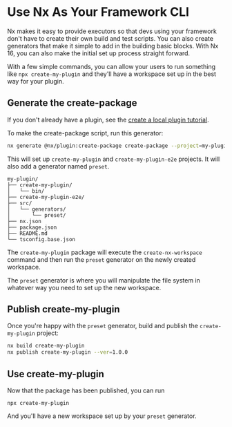 # Use Nx As Your Framework CLI

Nx makes it easy to provide executors so that devs using your framework don't have to create their own build and test scripts. You can also create generators that make it simple to add in the building basic blocks. With Nx 16, you can also make the initial set up process straight forward.

With a few simple commands, you can allow your users to run something like `npx create-my-plugin` and they'll have a workspace set up in the best way for your plugin.

## Generate the create-package

If you don't already have a plugin, see the [create a local plugin tutorial](/plugins/tutorials/create-plugin).

To make the create-package script, run this generator:

```bash
nx generate @nx/plugin:create-package create-package --project=my-plugin
```

This will set up `create-my-plugin` and `create-my-plugin-e2e` projects. It will also add a generator named `preset`.

```treeview
my-plugin/
├── create-my-plugin/
│   └── bin/
├── create-my-plugin-e2e/
├── src/
│   └── generators/
│       └── preset/
├── nx.json
├── package.json
├── README.md
└── tsconfig.base.json
```

The `create-my-plugin` package will execute the `create-nx-workspace` command and then run the `preset` generator on the newly created workspace.

The `preset` generator is where you will manipulate the file system in whatever way you need to set up the new workspace.

## Publish create-my-plugin

Once you're happy with the `preset` generator, build and publish the `create-my-plugin` project:

```bash
nx build create-my-plugin
nx publish create-my-plugin --ver=1.0.0
```

## Use create-my-plugin

Now that the package has been published, you can run

```
npx create-my-plugin
```

And you'll have a new workspace set up by your `preset` generator.
